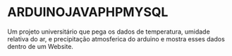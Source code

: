 # ARDUINOJAVAPHPMYSQL
Um projeto universitário que pega os dados de temperatura, umidade relativa do ar, e precipitação atmosferica do arduino e mostra esses dados dentro de um Website.
